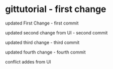 # gittutorial - first change
updated First Change - first commit

updated second change from UI - second commit

updated third change - third commit

updated fourth change - fourth commit

conflict addes from UI
